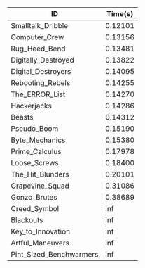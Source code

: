 |ID|Time(s)|
|-|-|
|Smalltalk_Dribble|0.12101|
|Computer_Crew|0.13156|
|Rug_Heed_Bend|0.13481|
|Digitally_Destroyed|0.13822|
|Digital_Destroyers|0.14095|
|Rebooting_Rebels|0.14255|
|The_ERROR_List|0.14270|
|Hackerjacks|0.14286|
|Beasts|0.14312|
|Pseudo_Boom|0.15190|
|Byte_Mechanics|0.15380|
|Prime_Calculus|0.17978|
|Loose_Screws|0.18400|
|The_Hit_Blunders|0.20101|
|Grapevine_Squad|0.31086|
|Gonzo_Brutes|0.38689|
|Creed_Symbol|inf|
|Blackouts|inf|
|Key_to_Innovation|inf|
|Artful_Maneuvers|inf|
|Pint_Sized_Benchwarmers|inf|
